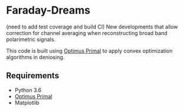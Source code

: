 # Faraday-Dreams
(need to add test coverage and build CI)
New developments that allow correction for channel averaging when reconstructing broad band polarimetric signals.


This code is built using [Optimus Primal](https://github.com/Luke-Pratley/Optimus-Primal) to apply convex optimization algorithms in deniosing.

## Requirements
- Python 3.6
- [Optimus Primal](https://github.com/Luke-Pratley/Optimus-Primal)
- Matplotlib
